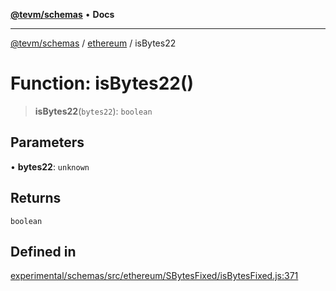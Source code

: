 [**@tevm/schemas**](../../README.md) • **Docs**

***

[@tevm/schemas](../../modules.md) / [ethereum](../README.md) / isBytes22

# Function: isBytes22()

> **isBytes22**(`bytes22`): `boolean`

## Parameters

• **bytes22**: `unknown`

## Returns

`boolean`

## Defined in

[experimental/schemas/src/ethereum/SBytesFixed/isBytesFixed.js:371](https://github.com/evmts/tevm-monorepo/blob/main/experimental/schemas/src/ethereum/SBytesFixed/isBytesFixed.js#L371)
